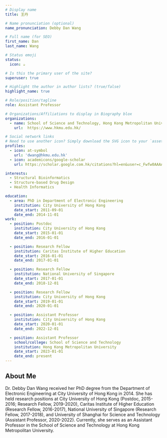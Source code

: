 ```yaml
---
# Display name
title: 王丹

# Name pronunciation (optional)
name_pronunciation: Debby Dan Wang

# Full name (for SEO)
first_name: Dan
last_name: Wang

# Status emoji
status:
  icon: ☕️

# Is this the primary user of the site?
superuser: true

# Highlight the author in author lists? (true/false)
highlight_name: true

# Role/position/tagline
role: Assistant Professor

# Organizations/Affiliations to display in Biography blox
organizations:
  - name: School of Science and Technology, Hong Kong Metropolitan University
    url:  https://www.hkmu.edu.hk/

# Social network links
# Need to use another icon? Simply download the SVG icon to your `assets/media/icons/` folder.
profiles:
  - icon: at-symbol
    url: 'dwang@hkmu.edu.hk'
  - icon: academicons/google-scholar
    url: https://scholar.google.com.hk/citations?hl=en&user=c_Fwfw0AAAAJ

interests:
  - Structural Bioinformatics
  - Structure-based Drug Design
  - Health Informatics

education:
  - area: PhD in Department of Electronic Engineering 
    institution: City University of Hong Kong
    date_start: 2011-09-01
    date_end: 2014-11-01
work:
  - position: Postdoc
    institution: City University of Hong Kong
    date_start: 2015-01-01
    date_end: 2016-01-01

  - position: Research Fellow
    institution: Caritas Institute of Higher Education
    date_start: 2016-01-01
    date_end: 2017-01-01

  - position: Research Fellow
    institution: National University of Singapore
    date_start: 2017-01-01
    date_end: 2018-12-01

  - position: Research Fellow
    institution: City University of Hong Kong
    date_start: 2019-01-01
    date_end: 2020-01-01

  - position: Assistant Professor
    institution: City University of Hong Kong
    date_start: 2020-01-01
    date_end: 2022-12-01

  - position: Assistant Professor
    school/college: School of Science and Technology
    institution: Hong Kong Metropolitan University
    date_start: 2023-01-01
    date_end: present
---
```


## About Me
Dr. Debby Dan Wang received her PhD degree from the Department of Electronic Engineering at City University of Hong Kong in 2014. She has held research positions at City University of Hong Kong (Postdoc, 2015-2016; Research Fellow, 2019-2020), Caritas Institute of Higher Education (Research Fellow, 2016-2017), National University of Singapore (Research Fellow, 2017-2018), and University of Shanghai for Science and Technology (Assistant Professor, 2020-2022). Currently, she serves as an Assistant Professor in the School of Science and Technology at Hong Kong Metropolitan University.
